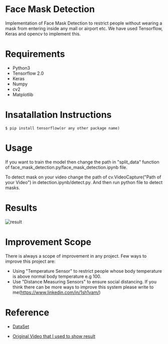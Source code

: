 # Face Mask Detection

Implementation of Face Mask Detection to restrict people without wearing a mask from entering inside any mall or airport etc. We have used Tensorflow, Keras and opencv to implement this.

# Requirements

* Python3
* Tensorflow 2.0
* Keras
* Numpy
* cv2
* Matplotlib

# Insatallation Instructions
```
$ pip install tensorflow(or any other package name)
```
# Usage
If you want to train the model then change the path in "split_data" function of face_mask_detection.py/face_mask_detection.ipynb file.

To detect mask on your video change the path of cv.VideoCapture("Path of your Video") in detection.ipynb/detect.py. And then run python file to detect masks.

# Results

![result](https://github.com/1sh1vam/Face-Mask-Detection/blob/master/Data/result.gif)

# Improvement Scope
There is always a scope of improvement in any project. Few ways to improve this project are:
* Using "Temperature Sensor" to restrict people whose body temperature is above normal body temperature e.g 100.
* Use "Distance Measuring Sensors" to ensure social distancing.
If you think there can be more ways to improve this system please write to me(https://www.linkedin.com/in/1sh1vam/)


# Reference
* [DataSet](https://github.com/prajnasb/observations/tree/master/experiements/data)

* [Original Video that I used to show result](https://www.youtube.com/watch?v=b1Y3FSAxj3g)
